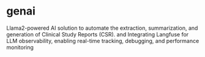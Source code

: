 # genai
Llama2-powered AI solution to automate the extraction, summarization, and generation of Clinical Study Reports (CSR).
and Integrating Langfuse for LLM observability, enabling real-time tracking, debugging, and performance monitoring 
